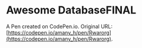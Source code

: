 # Awesome DatabaseFINAL

A Pen created on CodePen.io. Original URL: [https://codepen.io/amany_h/pen/Rwarorg](https://codepen.io/amany_h/pen/Rwarorg).


